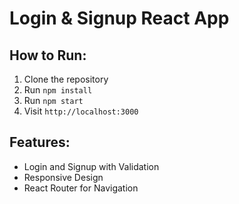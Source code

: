 # Login & Signup React App

## How to Run:
1. Clone the repository
2. Run `npm install`
3. Run `npm start`
4. Visit `http://localhost:3000`

## Features:
- Login and Signup with Validation
- Responsive Design
- React Router for Navigation

